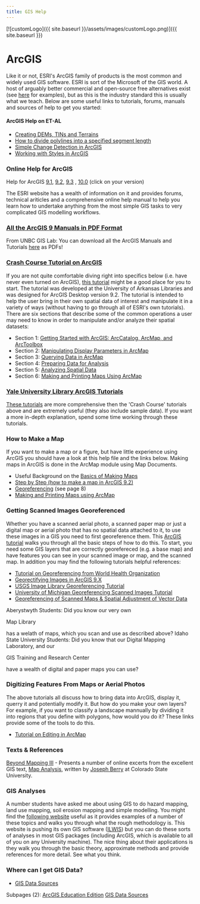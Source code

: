 ```yaml
---
title: GIS Help
---
```


[![customLogo]({{ site.baseurl }}/assets/images/customLogo.png)]({{ site.baseurl }})

# ArcGIS

Like it or not, ESRI's ArcGIS family of products is the most common and widely used GIS software. ESRI is sort of the Microsoft of the GIS world. A host of arguably better commercial and open-source free alternatives exist (see [here](http://gis.joewheaton.org/about/software) for examples), but as this is the industry standard this is usually what we teach. Below are some useful links to tutorials, forums, manuals and sources of help to get you started:

#### ArcGIS Help on ET-AL

- [Creating DEMs, TINs and Terrains]({{site.baseurl}}/resources/how-to-guides/use-specific-software/arcgis-desktop---arcmap/creating-dems-tins-and-terrains)
- [How to divide polylines into a specified segment length]({{site.baseurl}}/resources/how-to-guides/use-specific-software/arcgis-desktop---arcmap/how-to-divide-polylines-into-a-specified-segment-length)
- [Simple Change Detection in ArcGIS]({{site.baseurl}}/resources/how-to-guides/use-specific-software/arcgis-desktop---arcmap/simple-change-detection-in-arcgis)
- [Working with Styles in ArcGIS]({{site.baseurl}}/resources/how-to-guides/use-specific-software/arcgis-desktop---arcmap/working-with-styles-in-arcgis)

### Online Help for ArcGIS

Help for ArcGIS [9.1](http://webhelp.esri.com/arcgisdesktop/9.1/index.cfm?TopicName=welcome), [9.2](http://webhelp.esri.com/arcgisdesktop/9.2/index.cfm?TopicName=welcome), [9.3](http://webhelp.esri.com/arcgisdesktop/9.3/index.cfm?TopicName=welcome) , [10.0](http://help.arcgis.com/en/arcgisdesktop/10.0/help/index.html) (click on your version) 

The ESRI website has a wealth of information on it and provides forums, technical ariticles and a comprehensive online help manual to help you learn how to undertake anything from the most simple GIS tasks to very complicated GIS modelling workflows.

### [All the ArcGIS 9 Manuals in PDF Format](http://www.gis.unbc.ca/help/software/)

From UNBC GIS Lab: You can download all the ArcGIS Manuals and Tutorials [here](http://www.gis.unbc.ca/help/software/) as PDFs!

### [Crash Course Tutorial on ArcGIS](http://libinfo.uark.edu/gis/tutorial.asp)

If you are not quite comfortable diving right into specifics below (i.e. have never even turned on ArcGIS), [this tutorial](http://libinfo.uark.edu/gis/tutorial.asp) might be a good place for you to start. The tutorial was developed at the University of Arkansas Libraries and was designed for ArcGIS Desktop version 9.2. The tutorial is intended to help the user bring in their own spatial data of interest and manipulate it in a variety of ways (without having to go through all of ESRI's own tutorials). There are six sections that describe some of the common operations a user may need to know in order to manipulate and/or analyze their spatial datasets:

- Section 1: [Getting Started with ArcGIS: ArcCatalog, ArcMap, and ArcToolbox](http://libinfo.uark.edu/gis/tutorials/tutorial1.pdf)
- Section 2: [Manipulating Display Parameters in ArcMap](http://libinfo.uark.edu/gis/tutorials/tutorial2.pdf)
- Section 3: [Querying Data in ArcMap](http://libinfo.uark.edu/gis/tutorials/tutorial3.pdf)
- Section 4: [Preparing Data for Analysis](http://libinfo.uark.edu/gis/tutorials/tutorial4.pdf)
- Section 5: [Analyzing Spatial Data](http://libinfo.uark.edu/gis/tutorials/tutorial5.pdf)
- Section 6: [Making and Printing Maps Using ArcMap](http://libraries.uark.edu/GIS/tutorials/tutorial6.pdf)

### [Yale University Library ArcGIS Tutorials](http://www.library.yale.edu/MapColl/gis_workshop_materials.html)

[These tutorials](http://www.library.yale.edu/MapColl/gis_workshop_materials.html) are more comprehensive then the 'Crash Course' tutorials above and are extremely useful (they also include sample data). If you want a more in-depth explanation, spend some time working through these tutorials.

### How to Make a Map

If you want to make a map or a figure, but have little experience using ArcGIS you should have a look at this help file and the links below. Making maps in ArcGIS is done in the ArcMap module using Map Documents.

- Useful Background on the [Basics of Making Maps](http://webhelp.esri.com/arcgisdesktop/9.2/index.cfm?TopicName=Basics_of_making_maps)
- [Step by Step (how to make a map in ArcGIS 9.2)](http://library.duke.edu/research/subject/guides/gis/arcgis.html#making)
- [Georeferencing](http://www.library.yale.edu/MapColl/files/docs/03-Geocoding%20&%20Georeferencing%20in%20ArcGIS.pdf) (see page 8)
- [Making and Printing Maps using ArcMap](http://libinfo.uark.edu/gis/tutorial_sec6.asp)

### Getting Scanned Images Georeferenced

Whether you have a scanned aerial photo, a scanned paper map or just a digital map or aerial photo that has no spatial data attached to it, to use these images in a GIS you need to first georeference them. This [ArcGIS tutorial](http://webhelp.esri.com/arcgisdesktop/9.2/index.cfm?id=2707&pid=2698&topicname=Georeferencing_a_raster_dataset) walks you through all the basic steps of how to do this. To start, you need some GIS layers that are correctly georefereced (e.g. a base map) and have features you can see in your scanned image or map, and the scanned map. 
In addition you may find the following tutorials helpful references:

- [Tutorial on Georeferencing from World Health Organization](http://www.who.int/health_mapping/resources/GIS_tutorial_geometric_correction.pdf)
- [Georectifying Images in ArcGIS 9.X](http://www.mcgill.ca/files/gic/rectify9.pdf)
- [USGS Image Library Georeferencing Tutorial](http://ngmdb.usgs.gov/Info/imlibhelp/georef/)
- [University of Michigan Georeferencing Scanned Images Tutorial](http://www.lib.umich.edu/nsds/spatial_tutorials/georectify.pdf)
- [Georeferencing of Scanned Maps & Spatial Adjustment of Vector Data](http://www.library.yale.edu/MapColl/files/docs/Georeferencing%20of%20Scanned%20Maps.pdf)

Aberystwyth Students: Did you know our very own 

Map Library

 has a welath of maps, which you scan and use as described above? Idaho State University Students: Did you know that our Digital Mapping Laboratory, and our 

GIS Training and Research Center

 have a wealth of digital and paper maps you can use?

### Digitizing Features From Maps or Aerial Photos

The above tutorials all discuss how to bring data into ArcGIS, display it, querry it and potentially modify it. But how do you make your own layers? For example, if you want to classify a landscape mannually by dividing it into regions that you define with polygons, how would you do it? These links provide some of the tools to do this.

- [Tutorial on Editing in ArcMap](http://www.library.yale.edu/MapColl/files/docs/Editing%20in%20ArcMap.pdf)

### Texts & References

[Beyond Mapping III](http://www.innovativegis.com/basis/MapAnalysis/) - Presents a number of online excerts from the excellent GIS text, [Map Analysis](http://www.innovativegis.com/basis/Books/MapAnalysis/Default.htm), written by [Joseph Berry](http://www.innovativegis.com/basis/basis/cv_berry.htm) at Colorado State University.

### GIS Analyses

A number students have asked me about using GIS to do hazard mapping, land use mapping, soil erosion mapping and simple modelling. You might find the [following website](http://www.itc.nl/ilwis/applications/default.asp) useful as it provides examples of a number of these topics and walks you through what the rough methodology is. This website is pushing its own GIS software ([ILWIS](http://www.itc.nl/ilwis/applications/default.asp)) but you can do these sorts of analyses in most GIS packages (including ArcGIS, which is available to all of you on any University machine). The nice thing about their applications is they walk you through the basic theory, approximate methods and provide references for more detail. See what you think.

### Where can I get GIS Data?

- [GIS Data Sources]({{site.baseurl}}/resources/how-to-guides/gis-help/gis-data-sources)

Subpages (2): [ArcGIS Education Edition]({{site.baseurl}}/resources/how-to-guides/gis-help/arcgis-student-edition) [GIS Data Sources]({{site.baseurl}}/resources/how-to-guides/gis-help/gis-data-sources)